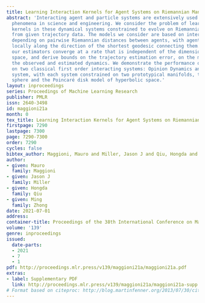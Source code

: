 ```yaml
---
title: Learning Interaction Kernels for Agent Systems on Riemannian Manifolds
abstract: 'Interacting agent and particle systems are extensively used to model complex
  phenomena in science and engineering. We consider the problem of learning interaction
  kernels in these dynamical systems constrained to evolve on Riemannian manifolds
  from given trajectory data. The models we consider are based on interaction kernels
  depending on pairwise Riemannian distances between agents, with agents interacting
  locally along the direction of the shortest geodesic connecting them. We show that
  our estimators converge at a rate that is independent of the dimension of the state
  space, and derive bounds on the trajectory estimation error, on the manifold, between
  the observed and estimated dynamics. We demonstrate the performance of our estimator
  on two classical first order interacting systems: Opinion Dynamics and a Predator-Swarm
  system, with each system constrained on two prototypical manifolds, the $2$-dimensional
  sphere and the Poincaré disk model of hyperbolic space.'
layout: inproceedings
series: Proceedings of Machine Learning Research
publisher: PMLR
issn: 2640-3498
id: maggioni21a
month: 0
tex_title: Learning Interaction Kernels for Agent Systems on Riemannian Manifolds
firstpage: 7290
lastpage: 7300
page: 7290-7300
order: 7290
cycles: false
bibtex_author: Maggioni, Mauro and Miller, Jason J and Qiu, Hongda and Zhong, Ming
author:
- given: Mauro
  family: Maggioni
- given: Jason J
  family: Miller
- given: Hongda
  family: Qiu
- given: Ming
  family: Zhong
date: 2021-07-01
address:
container-title: Proceedings of the 38th International Conference on Machine Learning
volume: '139'
genre: inproceedings
issued:
  date-parts:
  - 2021
  - 7
  - 1
pdf: http://proceedings.mlr.press/v139/maggioni21a/maggioni21a.pdf
extras:
- label: Supplementary PDF
  link: http://proceedings.mlr.press/v139/maggioni21a/maggioni21a-supp.pdf
# Format based on citeproc: http://blog.martinfenner.org/2013/07/30/citeproc-yaml-for-bibliographies/
---
```

